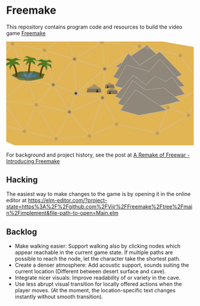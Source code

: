 # Freemake

This repository contains program code and resources to build the video game [Freemake](https://gamelab-zone.itch.io/freemake)

![Screenshot of the Freemake game](./devlog/2021-01-03-freemake-game-screenshot.png)

For background and project history, see the post at [A Remake of Freewar - Introducing Freemake](https://forum.gamelab.zone/t/a-remake-of-freewar-introducing-freemake/120)

## Hacking

The easiest way to make changes to the game is by opening it in the online editor at https://elm-editor.com/?project-state=https%3A%2F%2Fgithub.com%2FViir%2FFreemake%2Ftree%2Fmain%2Fimplement&file-path-to-open=Main.elm

## Backlog

+ Make walking easier: Support walking also by clicking nodes which appear reachable in the current game state. If multiple paths are possible to reach the node, let the character take the shortest path.
+ Create a denser atmosphere: Add acoustic support, sounds suiting the current location (Different between desert surface and cave).
+ Integrate nicer visuals: Improve readability of or variety in the cave.
+ Use less abrupt visual transition for locally offered actions when the player moves. (At the moment, the location-specific text changes instantly without smooth transition).
